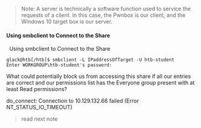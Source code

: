 >Note: A server is technically a software function used to service the requests of a client. In this case, the Pwnbox is our client, and the Windows 10 target box is our server.


#### Using smbclient to Connect to the Share

  Using smbclient to Connect to the Share

```shell-session
glack@htb[/htb]$ smbclient -L IPaddressOfTarget -U htb-student
Enter WORKGROUP\htb-student's password: 
```

What could potentially block us from accessing this share if all our entries are correct and our permissions list has the Everyone group present with at least Read permissions?



do_connect: Connection to 10.129.132.66 failed (Error NT_STATUS_IO_TIMEOUT)

>read next note


